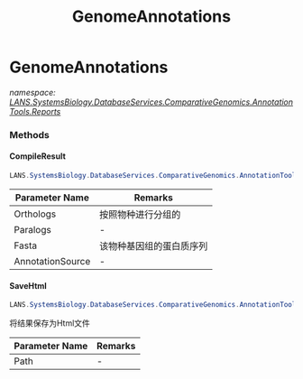 ﻿---
title: GenomeAnnotations
---

# GenomeAnnotations
_namespace: [LANS.SystemsBiology.DatabaseServices.ComparativeGenomics.AnnotationTools.Reports](N-LANS.SystemsBiology.DatabaseServices.ComparativeGenomics.AnnotationTools.Reports.html)_





### Methods

#### CompileResult
```csharp
LANS.SystemsBiology.DatabaseServices.ComparativeGenomics.AnnotationTools.Reports.GenomeAnnotations.CompileResult(System.Collections.Generic.Dictionary{System.String,LANS.SystemsBiology.NCBI.Extensions.LocalBLAST.Application.BBH.BiDirectionalBesthit[]},LANS.SystemsBiology.NCBI.Extensions.LocalBLAST.Application.BBH.BestHit[],System.String,LANS.SystemsBiology.DatabaseServices.ComparativeGenomics.AnnotationTools.AnnotationTool.MetaSource[])
```


|Parameter Name|Remarks|
|--------------|-------|
|Orthologs|按照物种进行分组的|
|Paralogs|-|
|Fasta|该物种基因组的蛋白质序列|
|AnnotationSource|-|


#### SaveHtml
```csharp
LANS.SystemsBiology.DatabaseServices.ComparativeGenomics.AnnotationTools.Reports.GenomeAnnotations.SaveHtml(System.String)
```
将结果保存为Html文件

|Parameter Name|Remarks|
|--------------|-------|
|Path|-|



